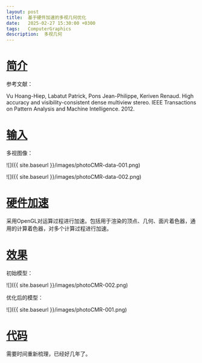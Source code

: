 ```yaml
---
layout: post
title:  基于硬件加速的多视几何优化
date:   2025-02-27 15:30:00 +0300
tags:   ComputerGraphics
description:  多视几何
---
```


# [简介](#简介)

参考文献：     


Vu Hoang-Hiep, Labatut Patrick, Pons Jean-Philippe, Keriven Renaud. High accuracy and visibility-consistent dense multiview stereo. IEEE Transactions on Pattern Analysis and Machine Intelligence. 2012.

# [输入](#输入)

多视图像：    

![]({{ site.baseurl }}/images/photoCMR-data-001.png)  


![]({{ site.baseurl }}/images/photoCMR-data-002.png)


# [硬件加速](#硬件加速)

采用OpenGL对运算过程进行加速。包括用于渲染的顶点、几何、面片着色器，通用的计算着色器，对多个计算过程进行加速。

# [效果](#效果)

初始模型：    

![]({{ site.baseurl }}/images/photoCMR-002.png)

优化后的模型：

![]({{ site.baseurl }}/images/photoCMR-001.png)

# [代码](#代码)

需要时间重新梳理，已经好几年了。


